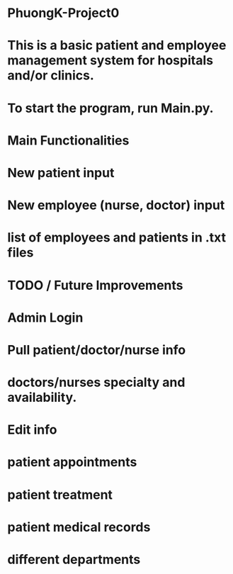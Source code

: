 # PhuongK-Project0

# This is a basic patient and employee management system for hospitals and/or clinics.
# To start the program, run Main.py.

# Main Functionalities
# New patient input
# New employee (nurse, doctor) input
# list of employees and patients in .txt files


# TODO / Future Improvements
# Admin Login
# Pull patient/doctor/nurse info
# doctors/nurses specialty and availability.
# Edit info
# patient appointments
# patient treatment
# patient medical records
# different departments